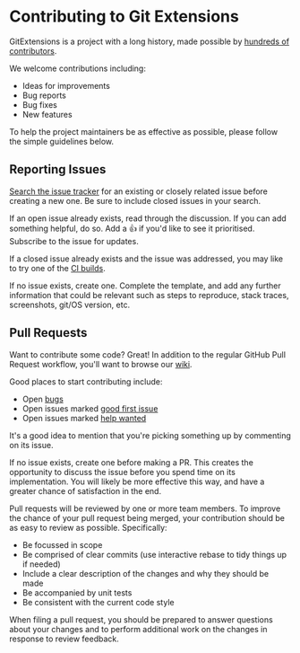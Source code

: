 ﻿# Contributing to Git Extensions

GitExtensions is a project with a long history, made possible by [hundreds of contributors](https://github.com/gitextensions/gitextensions/graphs/contributors).

We welcome contributions including:

- Ideas for improvements
- Bug reports
- Bug fixes
- New features

To help the project maintainers be as effective as possible, please follow the simple guidelines below.

## Reporting Issues

[Search the issue tracker](https://github.com/gitextensions/gitextensions/issues?&q=) for an
existing or closely related issue before creating a new one. Be sure to include closed issues
in your search.

If an open issue already exists, read through the discussion. If you can add something helpful, do so.
Add a 👍 if you'd like to see it prioritised. Subscribe to the issue for updates.

If a closed issue already exists and the issue was addressed, you may like to try one of the
[CI builds](https://github.com/gitextensions/gitextensions/wiki/CI-Builds).

If no issue exists, create one. Complete the template, and add any further information that
could be relevant such as steps to reproduce, stack traces, screenshots, git/OS version, etc.

## Pull Requests

Want to contribute some code? Great! In addition to the regular GitHub Pull Request workflow,
you'll want to browse our [wiki](https://github.com/gitextensions/gitextensions/wiki).

Good places to start contributing include:

- Open [bugs](https://github.com/gitextensions/gitextensions/labels/bug)
- Open issues marked [good first issue](https://github.com/gitextensions/gitextensions/labels/good%20first%20issue)
- Open issues marked [help wanted](https://github.com/gitextensions/gitextensions/labels/help%20wanted)

It's a good idea to mention that you're picking something up by commenting on its issue.

If no issue exists, create one before making a PR. This creates the opportunity to discuss
the issue before you spend time on its implementation. You will likely be more effective
this way, and have a greater chance of satisfaction in the end.

Pull requests will be reviewed by one or more team members. To improve the chance of your
pull request being merged, your contribution should be as easy to review as possible.
Specifically:

- Be focussed in scope
- Be comprised of clear commits (use interactive rebase to tidy things up if needed)
- Include a clear description of the changes and why they should be made
- Be accompanied by unit tests
- Be consistent with the current code style

When filing a pull request, you should be prepared to answer questions about your changes
and to perform additional work on the changes in response to review feedback.
